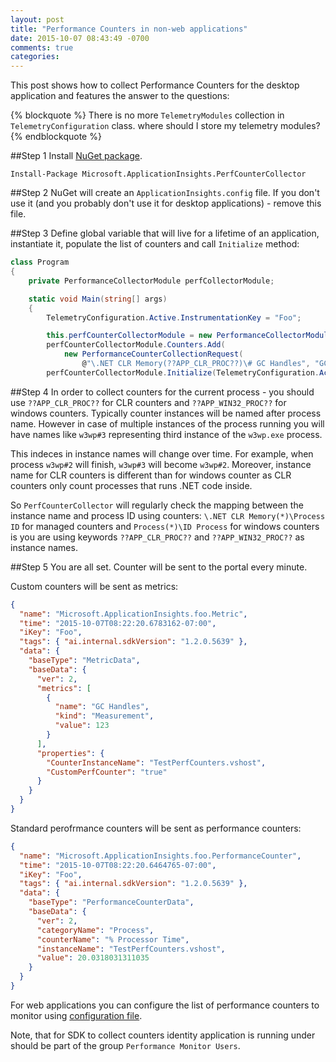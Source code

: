 ```yaml
---
layout: post
title: "Performance Counters in non-web applications"
date: 2015-10-07 08:43:49 -0700
comments: true
categories: 
---
```

This post shows how to collect Performance Counters for the desktop application and features the answer to the questions:

{% blockquote %}
There is no more ``TelemetryModules`` collection in ``TelemetryConfiguration`` class. where should I store my telemetry modules?
{% endblockquote %}

##Step 1
Install [NuGet package](https://www.nuget.org/packages/Microsoft.ApplicationInsights.PerfCounterCollector/1.2.1).

```
Install-Package Microsoft.ApplicationInsights.PerfCounterCollector
```

##Step 2
NuGet will create an ```ApplicationInsights.config``` file. If you don't use it (and you probably don't use it for desktop applications) - remove this file.

##Step 3
Define global variable that will live for a lifetime of an application, instantiate it, populate the list of counters and call ```Initialize``` method:

``` csharp
class Program
{
    private PerformanceCollectorModule perfCollectorModule;

    static void Main(string[] args)
    {
        TelemetryConfiguration.Active.InstrumentationKey = "Foo";

        this.perfCounterCollectorModule = new PerformanceCollectorModule();
        perfCounterCollectorModule.Counters.Add(
			new PerformanceCounterCollectionRequest(
				@"\.NET CLR Memory(??APP_CLR_PROC??)\# GC Handles", "GC Handles"));
        perfCounterCollectorModule.Initialize(TelemetryConfiguration.Active);
```

##Step 4
In order to collect counters for the current process - you should use ```??APP_CLR_PROC??``` for CLR counters and ```??APP_WIN32_PROC??``` for windows counters. Typically counter instances will be named after process name. However in case of multiple instances of the process running you will have names like ```w3wp#3``` representing third instance of the ```w3wp.exe``` process.

This indeces in instance names will change over time. For example, when process ```w3wp#2``` will finish, ```w3wp#3``` will become ```w3wp#2```. Moreover, instance name for CLR counters is different than for windows counter as CLR counters only count processes that runs .NET code inside.

So ```PerfCounterCollector``` will regularly check the mapping between the instance name and process ID using counters: ```\.NET CLR Memory(*)\Process ID``` for managed counters and ```Process(*)\ID Process``` for windows counters is you are using keywords ```??APP_CLR_PROC??``` and ```??APP_WIN32_PROC??``` as instance names. 
 
 
##Step 5
You are all set. Counter will be sent to the portal every minute.

Custom counters will be sent as metrics:

``` json
{
  "name": "Microsoft.ApplicationInsights.foo.Metric",
  "time": "2015-10-07T08:22:20.6783162-07:00",
  "iKey": "Foo",
  "tags": { "ai.internal.sdkVersion": "1.2.0.5639" },
  "data": {
    "baseType": "MetricData",
    "baseData": {
      "ver": 2,
      "metrics": [
        {
          "name": "GC Handles",
          "kind": "Measurement",
          "value": 123
        }
      ],
      "properties": {
        "CounterInstanceName": "TestPerfCounters.vshost",
        "CustomPerfCounter": "true"
      }
    }
  }
}
```

Standard perofrmance counters will be sent as performance counters:

``` json
{
  "name": "Microsoft.ApplicationInsights.foo.PerformanceCounter",
  "time": "2015-10-07T08:22:20.6464765-07:00",
  "iKey": "Foo",
  "tags": { "ai.internal.sdkVersion": "1.2.0.5639" },
  "data": {
    "baseType": "PerformanceCounterData",
    "baseData": {
      "ver": 2,
      "categoryName": "Process",
      "counterName": "% Processor Time",
      "instanceName": "TestPerfCounters.vshost",
      "value": 20.0318031311035
    }
  }
}
``` 

For web applications you can configure the list of performance counters to monitor using [configuration file](https://azure.microsoft.com/documentation/articles/app-insights-configuration-with-applicationinsights-config/).

Note, that for SDK to collect counters identity application is running under should be part of the group ```Performance Monitor Users```.